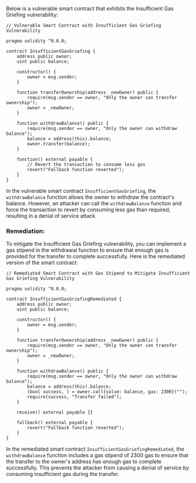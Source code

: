 Below is a vulnerable smart contract that exhibits the Insufficient Gas Griefing vulnerability:

```solidity
// Vulnerable Smart Contract with Insufficient Gas Griefing Vulnerability

pragma solidity ^0.8.0;

contract InsufficientGasGriefing {
    address public owner;
    uint public balance;

    constructor() {
        owner = msg.sender;
    }

    function transferOwnership(address _newOwner) public {
        require(msg.sender == owner, "Only the owner can transfer ownership");
        owner = _newOwner;
    }

    function withdrawBalance() public {
        require(msg.sender == owner, "Only the owner can withdraw balance");
        balance = address(this).balance;
        owner.transfer(balance);
    }

    function() external payable {
        // Revert the transaction to consume less gas
        revert("Fallback function reverted");
    }
}
```

In the vulnerable smart contract `InsufficientGasGriefing`, the `withdrawBalance` function allows the owner to withdraw the contract's balance. However, an attacker can call the `withdrawBalance` function and force the transaction to revert by consuming less gas than required, resulting in a denial of service attack.

### Remediation:

To mitigate the Insufficient Gas Griefing vulnerability, you can implement a gas stipend in the withdrawal function to ensure that enough gas is provided for the transfer to complete successfully. Here is the remediated version of the smart contract:

```solidity
// Remediated Smart Contract with Gas Stipend to Mitigate Insufficient Gas Griefing Vulnerability

pragma solidity ^0.8.0;

contract InsufficientGasGriefingRemediated {
    address public owner;
    uint public balance;

    constructor() {
        owner = msg.sender;
    }

    function transferOwnership(address _newOwner) public {
        require(msg.sender == owner, "Only the owner can transfer ownership");
        owner = _newOwner;
    }

    function withdrawBalance() public {
        require(msg.sender == owner, "Only the owner can withdraw balance");
        balance = address(this).balance;
        (bool success, ) = owner.call{value: balance, gas: 2300}("");
        require(success, "Transfer failed");
    }

    receive() external payable {}

    fallback() external payable {
        revert("Fallback function reverted");
    }
}
```

In the remediated smart contract `InsufficientGasGriefingRemediated`, the `withdrawBalance` function includes a gas stipend of 2300 gas to ensure that the transfer to the owner's address has enough gas to complete successfully. This prevents the attacker from causing a denial of service by consuming insufficient gas during the transfer.